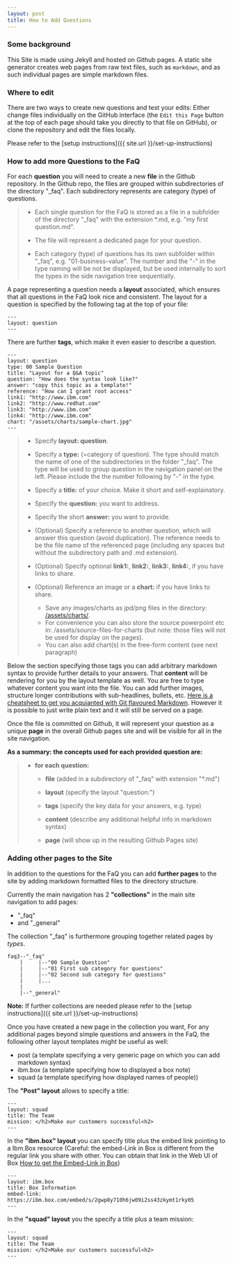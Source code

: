 ```yaml
---
layout: post
title: How to Add Questions
---
```


### Some background

This Site is made using Jekyll and hosted on Github pages. A static site generator creates web pages from raw text files, such as `markdown`, and as such individual pages are simple markdown files.

###  Where to edit

There are two ways to create new questions and test your edits: Either change files individually on the GitHub interface (the `Edit this Page` button at the top of each page should take you directly to that file on GitHub), or clone the repository and edit the files locally.

Please refer to the [setup instructions]({{ site.url }}/set-up-instructions)


### How to add more Questions to the FaQ

For each **question** you will need to create a new **file** in the Github repository.
In the Github repo, the files are grouped within subdirectories of the directory "_faq". Each subdirectory represents are category (type) of questions. 

> * Each single question for the FaQ is stored as a file in a subfolder of the directory "_faq" with the extension *.md, e.g. "my first question.md".
>
> * The file will represent a dedicated page for your question. 
>
> * Each category (type) of questions has its own subfolder within "_faq", e.g. "01-business-value". The number and the "-" in the type naming will be not be displayed, but be used internally to sort the types in the side navigation tree sequentially.

A page representing a question needs a **layout** associated, which ensures that all questions in the FaQ look nice and consistent. The layout for a question is specified by the following tag at the top of your file:

```
---
layout: question
---
```

There are further **tags**, which make it even easier to describe a question. 

```
---
layout: question
type: 00 Sample Question
title: "Layout for a Q&A topic"
question: "How does the syntax look like?"
answer: "copy this topic as a template!"
reference: "How can I grant root access"
link1: "http://www.ibm.com"
link2: "http://www.redhat.com"
link3: "http://www.ibm.com"
link4: "http://www.ibm.com"
chart: "/assets/charts/sample-chart.jpg"
---
```

> * Specify **layout: question**.
>
> * Specify a **type:** (=category of question). The type should match the name of one of the subdirectories in the folder "_faq". The type will be used to group question in the navigation panel on the left. Please include the the number following by "-" in the type.
>
> * Specify a **title:** of your choice. Make it short and self-explainatory.
>
> * Specify the **question:** you want to address.
>
> * Specify the short **answer:** you want to provide.
>
> * (Optional) Specify a reference to another question, which will answer this question (avoid duplication). The reference needs to be the file name of the referenced page (including any spaces but without the subdirectory path and .md extension).
>
> * (Optional) Specify optional **link1:**, **link2:**, **link3:**, **link4:**, if you have links to share.
>
> * (Optional) Reference an image or a **chart:** if you have links to share. 
>   * Save any images/charts as jpd/png files in the directory: [/assets/charts/](/assets/charts/). 
>   * For convenience you can also store the source powerpoint etc in: /assets/source-files-for-charts (but note: those files will not be used for display on the pages). 
>   * You can also add chart(s) in the free-form content (see next paragraph)


Below the section specifying those tags you can add arbitrary markdown syntax to provide further details to your answers. That **content** will be rendering for you by the layout template as well.
You are free to type whatever content you want into the file. You can add further images, structure longer contributions with sub-headlines, bullets, etc. [Here is a cheatsheet to get you acquianted with Git flavoured Markdown](https://guides.github.com/pdfs/markdown-cheatsheet-online.pdf). However it is possible to just write plain text and it will still be served on a page.

Once the file is committed on Github, it will represent your question as a unique **page** in the overall Github pages site and will be visible for all in the site navigation.

**As a summary: the concepts used for each provided question are:**

> * **for each question:** 
>
>   * **file** (added in a subdirectory of "_faq" with extension "*.md")
>
>   * **layout** (specify the layout "question:")
>
>   * **tags** (specify the key data for your answers, e.g. type)
>
>   * **content** (describe any additional helpful info in markdown syntax)
>
>   * **page** (will show up in the resulting Github Pages site)

### Adding other pages to the Site

In addition to the questions for the FaQ you can add **further pages** to the site by adding markdown formatted files to the directory structure.


Currently the main navigation has 2 **"collections"** in the main site navigation to add pages: 
* "_faq"  
* and "_general"

The collection "_faq" is furthermore grouping together related pages by *types*.

```
faq3--"_faq"
    |     |--"00 Sample Question"
    |     |--"01 First sub category for questions"
    |     |--"02 Second sub category for questions"
    |     |...
    |
    |--"_general"
```

**Note:** If further collections are needed please refer to the [setup instructions]({{ site.url }}/set-up-instructions)

Once you have created a new page in the collection you want, 
For any additional pages beyond simple questions and answers in the FaQ, the following other layout templates might be useful as well:

* post (a template specifying a very generic page on which you can add markdown syntax)
* ibm.box (a template specifying how to displayed a box note)
* squad (a template specifying how displayed names of people))

The **"Post" layout** allows to specify a title:

```
---
layout: squad
title: The Team
mission: </h2>Make our customers successful<h2>
---
```

In the **"ibm.box" layout** you can specify title plus the embed link pointing to a Ibm.Box resource (Careful: the embed-Link in Box is different from the regular link you share with other. You can obtain that link in the Web UI of Box [How to get the Embed-Link in Box](https://developer.box.com/guides/embed/box-embed/))

```
---
layout: ibm.box
title: Box Information
embed-link: https://ibm.box.com/embed/s/2gwp8y710h6jw09i2ss43zkymt1rky05
---
```
In the **"squad" layout** you the specify a title plus a team mission:
```
---
layout: squad
title: The Team
mission: </h2>Make our customers successful<h2>
---
```
